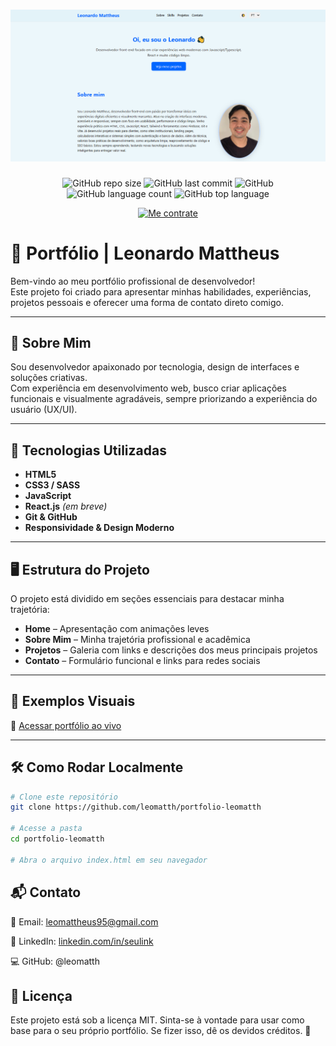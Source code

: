 # ![Minha Foto de Perfil](./assets/img/portfolio-img.png)  
<!-- Substitua CAMINHO_DA_IMAGEM_AQUI pelo link ou caminho relativo da sua imagem -->

<div align="center">

![GitHub repo size](https://img.shields.io/github/repo-size/leomatth/portfolio-leomatth)
![GitHub last commit](https://img.shields.io/github/last-commit/leomatth/portfolio-leomatth)
![GitHub](https://img.shields.io/github/license/leomatth/portfolio-leomatth)
![GitHub language count](https://img.shields.io/github/languages/count/leomatth/portfolio-leomatth)
![GitHub top language](https://img.shields.io/github/languages/top/leomatth/portfolio-leomatth)

[![Me contrate](https://img.shields.io/badge/💼%20Me%20Contrate-blue?style=for-the-badge)](mailto:leomattheus95@gmail.com)

</div>

# 💼 Portfólio | Leonardo Mattheus

Bem-vindo ao meu portfólio profissional de desenvolvedor!  
Este projeto foi criado para apresentar minhas habilidades, experiências, projetos pessoais e oferecer uma forma de contato direto comigo.

---

## 📌 Sobre Mim

Sou desenvolvedor apaixonado por tecnologia, design de interfaces e soluções criativas.  
Com experiência em desenvolvimento web, busco criar aplicações funcionais e visualmente agradáveis, sempre priorizando a experiência do usuário (UX/UI).

---

## 🚀 Tecnologias Utilizadas

- **HTML5**
- **CSS3 / SASS**
- **JavaScript**
- **React.js** *(em breve)*
- **Git & GitHub**
- **Responsividade & Design Moderno**

---

## 🖥️ Estrutura do Projeto

O projeto está dividido em seções essenciais para destacar minha trajetória:

- **Home** – Apresentação com animações leves
- **Sobre Mim** – Minha trajetória profissional e acadêmica
- **Projetos** – Galeria com links e descrições dos meus principais projetos
- **Contato** – Formulário funcional e links para redes sociais

---

## 📸 Exemplos Visuais

🔗 [Acessar portfólio ao vivo](https://portfolio-leomatth.vercel.app/)

---

## 🛠️ Como Rodar Localmente

```bash
# Clone este repositório
git clone https://github.com/leomatth/portfolio-leomatth

# Acesse a pasta
cd portfolio-leomatth

# Abra o arquivo index.html em seu navegador

```
## 📬 Contato
📧 Email: leomattheus95@gmail.com

💼 LinkedIn: [linkedin.com/in/seulink](https://www.linkedin.com/in/leonardo-mattheus-475578226/)

💻 GitHub: @leomatth

## 📝 Licença
Este projeto está sob a licença MIT.
Sinta-se à vontade para usar como base para o seu próprio portfólio.
Se fizer isso, dê os devidos créditos. 🙏

